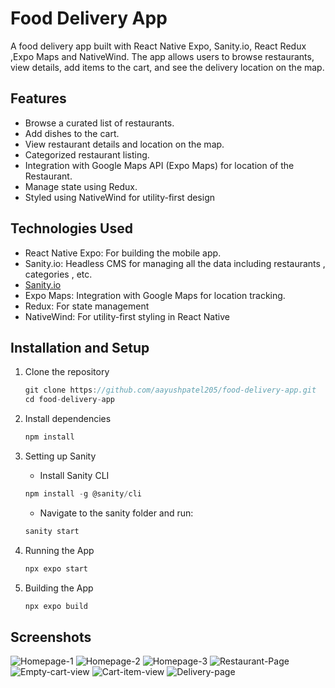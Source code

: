 # Food Delivery App
A food delivery app built with React Native Expo, Sanity.io, React Redux ,Expo Maps and NativeWind. The app allows users to browse restaurants, view details, add items to the cart, and see the delivery location on the map.

## Features
- Browse a curated list of restaurants.
- Add dishes to the cart.
- View restaurant details and location on the map.
- Categorized restaurant listing.
- Integration with Google Maps API (Expo Maps) for location of the Restaurant.
- Manage state using Redux.
- Styled using NativeWind for utility-first design

## Technologies Used
- React Native Expo: For building the mobile app.
- Sanity.io: Headless CMS for managing all the data including restaurants , categories , etc.
- [Sanity.io](https://www.sanity.io/)
- Expo Maps: Integration with Google Maps for location tracking.
- Redux: For state management
- NativeWind: For utility-first styling in React Native

## Installation and Setup
1. Clone the repository
    ```js
    git clone https://github.com/aayushpatel205/food-delivery-app.git
    cd food-delivery-app
    ```
2. Install dependencies
    ```js
    npm install
    ```

3. Setting up Sanity
    - Install Sanity CLI
    ```js
    npm install -g @sanity/cli
    ```

    - Navigate to the sanity folder and run:
    ```js
    sanity start
    ```

4. Running the App
    ```js
    npx expo start
    ```

5. Building the App
    ```js
    npx expo build
    ```

## Screenshots
![Homepage-1](./screenshots/Screenshot_20240915-214704.png)
![Homepage-2](./screenshots/Screenshot_20240915-215323.png)
![Homepage-3](./screenshots/Screenshot_20240915-215613.png)
![Restaurant-Page](./screenshots/Screenshot_20240915-215402.png)
![Empty-cart-view](./screenshots/Screenshot_20240915-215438.png)
![Cart-item-view](./screenshots/Screenshot_20240915-215447.png)
![Delivery-page](./screenshots/Screenshot_20240915-215519.png)




